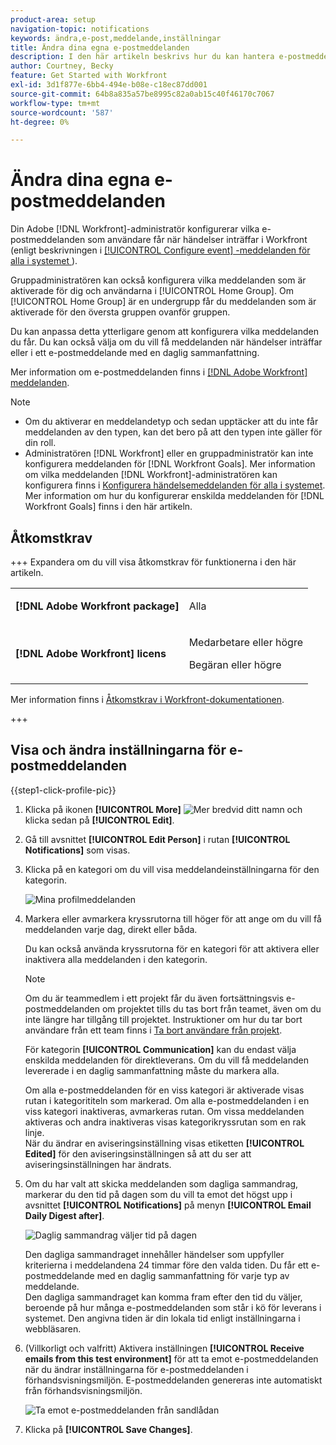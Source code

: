 ```yaml
---
product-area: setup
navigation-topic: notifications
keywords: ändra,e-post,meddelande,inställningar
title: Ändra dina egna e-postmeddelanden
description: I den här artikeln beskrivs hur du kan hantera e-postmeddelanden i din användarprofil.
author: Courtney, Becky
feature: Get Started with Workfront
exl-id: 3d1f877e-6bb4-494e-b08e-c18ec87dd001
source-git-commit: 64b8a835a57be8995c82a0ab15c40f46170c7067
workflow-type: tm+mt
source-wordcount: '587'
ht-degree: 0%

---
```


# Ändra dina egna e-postmeddelanden

<!-- Audited: 1/2024 -->

Din Adobe [!DNL Workfront]-administratör konfigurerar vilka e-postmeddelanden som användare får när händelser inträffar i Workfront (enligt beskrivningen i [[!UICONTROL Configure event] -meddelanden för alla i systemet ](../../administration-and-setup/manage-workfront/emails/configure-event-notifications-for-everyone-in-the-system.md)).

Gruppadministratören kan också konfigurera vilka meddelanden som är aktiverade för dig och användarna i [!UICONTROL Home Group]. Om [!UICONTROL Home Group] är en undergrupp får du meddelanden som är aktiverade för den översta gruppen ovanför gruppen.

Du kan anpassa detta ytterligare genom att konfigurera vilka meddelanden du får. Du kan också välja om du vill få meddelanden när händelser inträffar eller i ett e-postmeddelande med en daglig sammanfattning.

Mer information om e-postmeddelanden finns i [[!DNL Adobe Workfront] meddelanden](../../workfront-basics/using-notifications/wf-notifications.md).

>[!NOTE]
>
>* Om du aktiverar en meddelandetyp och sedan upptäcker att du inte får meddelanden av den typen, kan det bero på att den typen inte gäller för din roll.
>* Administratören [!DNL Workfront] eller en gruppadministratör kan inte konfigurera meddelanden för [!DNL Workfront Goals]. Mer information om vilka meddelanden [!DNL Workfront]-administratören kan konfigurera finns i [Konfigurera händelsemeddelanden för alla i systemet](../../administration-and-setup/manage-workfront/emails/configure-event-notifications-for-everyone-in-the-system.md). Mer information om hur du konfigurerar enskilda meddelanden för [!DNL Workfront Goals] finns i den här artikeln.
>

## Åtkomstkrav

+++ Expandera om du vill visa åtkomstkrav för funktionerna i den här artikeln.

<table style="table-layout:auto"> 
 <col> 
 </col> 
 <col> 
 </col> 
 <tbody> 
  <tr> 
   <td role="rowheader"><strong>[!DNL Adobe Workfront package]</strong></td> 
   <td> <p>Alla</p> </td> 
  </tr> 
  <tr> 
   <td role="rowheader"><strong>[!DNL Adobe Workfront] licens</strong></td> 
   <td> <p>Medarbetare eller högre</p>
   <p>Begäran eller högre</p>
   </td> 
  </tr> 
 </tbody> 
</table>

Mer information finns i [Åtkomstkrav i Workfront-dokumentationen](/help/quicksilver/administration-and-setup/add-users/access-levels-and-object-permissions/access-level-requirements-in-documentation.md).

+++

## Visa och ändra inställningarna för e-postmeddelanden

{{step1-click-profile-pic}}

1. Klicka på ikonen **[!UICONTROL More]** ![Mer ](assets/more-icon.png) bredvid ditt namn och klicka sedan på **[!UICONTROL Edit]**.

1. Gå till avsnittet **[!UICONTROL Edit Person]** i rutan **[!UICONTROL Notifications]** som visas.

1. Klicka på en kategori om du vill visa meddelandeinställningarna för den kategorin.

   ![Mina profilmeddelanden](assets/my-profile-notifications.png)

1. Markera eller avmarkera kryssrutorna till höger för att ange om du vill få meddelanden varje dag, direkt eller båda.

   Du kan också använda kryssrutorna för en kategori för att aktivera eller inaktivera alla meddelanden i den kategorin.

   >[!NOTE]
   >
   >Om du är teammedlem i ett projekt får du även fortsättningsvis e-postmeddelanden om projektet tills du tas bort från teamet, även om du inte längre har tillgång till projektet. Instruktioner om hur du tar bort användare från ett team finns i [Ta bort användare från projekt](../../manage-work/projects/manage-projects/remove-users-from-projects.md).

   För kategorin **[!UICONTROL Communication]** kan du endast välja enskilda meddelanden för direktleverans. Om du vill få meddelanden levererade i en daglig sammanfattning måste du markera alla.

   Om alla e-postmeddelanden för en viss kategori är aktiverade visas rutan i kategorititeln som markerad. Om alla e-postmeddelanden i en viss kategori inaktiveras, avmarkeras rutan. Om vissa meddelanden aktiveras och andra inaktiveras visas kategorikryssrutan som en rak linje.\
   När du ändrar en aviseringsinställning visas etiketten **[!UICONTROL Edited]** för den aviseringsinställningen så att du ser att aviseringsinställningen har ändrats.

1. Om du har valt att skicka meddelanden som dagliga sammandrag, markerar du den tid på dagen som du vill ta emot det högst upp i avsnittet **[!UICONTROL Notifications]** på menyn **[!UICONTROL Email Daily Digest after]**.

   ![Daglig sammandrag väljer tid på dagen](assets/digest-time-stamp-my-settings-350x78.png)

   Den dagliga sammandraget innehåller händelser som uppfyller kriterierna i meddelandena 24 timmar före den valda tiden. Du får ett e-postmeddelande med en daglig sammanfattning för varje typ av meddelande.\
   Den dagliga sammandraget kan komma fram efter den tid du väljer, beroende på hur många e-postmeddelanden som står i kö för leverans i systemet. Den angivna tiden är din lokala tid enligt inställningarna i webbläsaren.

1. (Villkorligt och valfritt) Aktivera inställningen **[!UICONTROL Receive emails from this test environment]** för att ta emot e-postmeddelanden när du ändrar inställningarna för e-postmeddelanden i förhandsvisningsmiljön. E-postmeddelanden genereras inte automatiskt från förhandsvisningsmiljön.

   ![Ta emot e-postmeddelanden från sandlådan](assets/receive-emails-from-sandbox-setting-edit-350x223.png)

1. Klicka på **[!UICONTROL Save Changes]**.
